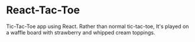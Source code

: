 # React-Tac-Toe
Tic-Tac-Toe app using React. Rather than normal tic-tac-toe, It's played on a waffle board with strawberry and whipped cream toppings. 
